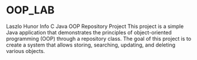 # OOP_LAB
Laszlo Hunor
Info C
Java OOP Repository Project
This project is a simple Java application that demonstrates the principles of object-oriented programming (OOP) through a repository class. The goal of this project is to create a system that allows storing, searching, updating, and deleting various objects.
